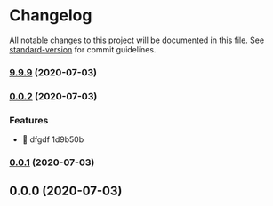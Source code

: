 # Changelog

All notable changes to this project will be documented in this file. See [standard-version](https://github.com/conventional-changelog/standard-version) for commit guidelines.

### [9.9.9](///compare/v0.0.2...v9.9.9) (2020-07-03)

### [0.0.2](///compare/v0.0.1...v0.0.2) (2020-07-03)


### Features

* 🎸 dfgdf 1d9b50b

### [0.0.1](///compare/v0.0.0...v0.0.1) (2020-07-03)

## 0.0.0 (2020-07-03)
